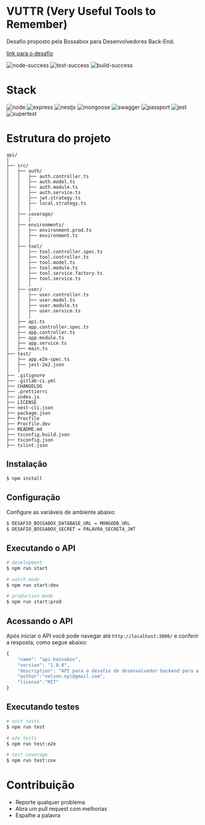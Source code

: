 # VUTTR (Very Useful Tools to Remember)

Desafio proposto pela Bossabox para Desenvolvedores Back-End.

[link para o desafio](https://www.notion.so/Dev-Back-End-04cfd92927a045f6914ab1e2c9002c02)


![node-success](https://img.shields.io/badge/node-success-brightgreen.svg)
![test-success](https://img.shields.io/badge/test-success-brightgreen.svg)
![build-success](https://img.shields.io/badge/build-success-brightgreen.svg)

# Stack

![node](https://img.shields.io/badge/node_12-✓-blue.svg)
![express](https://img.shields.io/badge/express-✓-blue.svg)
![nestjs](https://img.shields.io/badge/@nestjs-✓-blue.svg)
![mongoose](https://img.shields.io/badge/mongoose-✓-blue.svg)
![swagger](https://img.shields.io/badge/swagger-✓-blue.svg)
![passport](https://img.shields.io/badge/passport-✓-blue.svg)
![jest](https://img.shields.io/badge/jest-✓-blue.svg)
![supertest](https://img.shields.io/badge/supertest-✓-blue.svg)

# Estrutura do projeto

```
api/
│
├── src/
│   ├── auth/
│   │   ├── auth.controller.ts
│   │   ├── auth.model.ts
│   │   ├── auth.module.ts
│   │   ├── auth.service.ts
│   │   ├── jwt.strategy.ts
│   │   ├── local.strategy.ts
│   │	│
│   ├── coverage/
│   │	│
│   ├── environments/
│   │   ├── environment.prod.ts
│   │   ├── environment.ts
│   │	│
│   ├── tool/
│   │   ├── tool.controller.spec.ts
│   │   ├── tool.controller.ts
│   │   ├── tool.model.ts
│   │   ├── tool.module.ts
│   │   ├── tool.service.factory.ts
│   │   ├── tool.service.ts
│   │	│
│   ├── user/
│   │   ├── user.controller.ts
│   │   ├── user.model.ts
│   │   ├── user.module.ts
│   │   ├── user.service.ts
│   │	│
│   ├── api.ts
│   ├── app.controller.spec.ts
│   ├── app.controller.ts
│   ├── app.module.ts
│   ├── app.service.ts
│   ├── main.ts
├── test/
│   ├── app.e2e-spec.ts
│   ├── jest-2e2.json
│   │
├── .gitignore                    
├── .gitlab-ci.yml                
├── CHANGELOG                     
├── .prettierrc                   
├── index.js                     
├── LICENSE                       
├── nest-cli.json                 
├── package.json                  
├── Procfile                      
├── Procfile.dev                  
├── README.md                    
├── tsconfig.build.json         
├── tsconfig.json                 
├── tslint.json                  
```

## Instalação

```bash
$ npm install
```

## Configuração

Configure as variáveis de ambiente abaixo:

```bash
$ DESAFIO_BOSSABOX_DATABASE_URL = MONGODB_URL
$ DESAFIO_BOSSABOX_SECRET = PALAVRA_SECRETA_JWT
```

## Executando o API

```bash
# development
$ npm run start

# watch mode
$ npm run start:dev

# production mode
$ npm run start:prod
```

## Acessando o API

Após iniciar o API você pode navegar até `http://localhost:3000/` e conferir a resposta, como segue abaixo:

```javascript
{
	"name": "api-bossabox",
	"version": "1.0.0",
	"description": "API para o desafio de desenvolvedor backend para a Bossabox.",
	"author":"nelson.npl@gmail.com",
	"license":"MIT"
}
```

## Executando testes

```bash
# unit tests
$ npm run test

# e2e tests
$ npm run test:e2e

# test coverage
$ npm run test:cov
```

# Contribuição

- Reporte qualquer problema
- Abra um pull request com melhorias
- Espalhe a palavra

